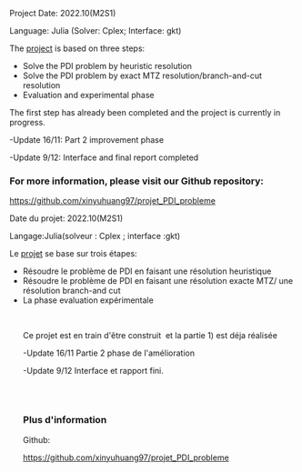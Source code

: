 Project Date: 2022.10(M2S1)

Language: Julia (Solver: Cplex; Interface: gkt)

The <a href="http://www-desir.lip6.fr/~fouilhoux/MAOA/Files/Projet_Production_Routing22-23.pdf">project</a> is based on three steps:

<ul>
 	<li>Solve the PDI problem by heuristic resolution</li>
 	<li>Solve the PDI problem by exact MTZ resolution/branch-and-cut resolution</li>
 	<li>Evaluation and experimental phase</li>
</ul>
The first step has already been completed and the project is currently in progress.

-Update 16/11: Part 2 improvement phase

-Update 9/12: Interface and final report completed

<h3>For more information, please visit our Github repository:
</h3>

<a href="https://github.com/xinyuhuang97/projet_PDI_probleme">https://github.com/xinyuhuang97/projet_PDI_probleme</a>


Date du projet: 2022.10(M2S1)

Langage:Julia(solveur : Cplex ; interface :gkt)

Le <a href="http://www-desir.lip6.fr/~fouilhoux/MAOA/Files/Projet_Production_Routing22-23.pdf">projet</a> se base sur trois étapes:
<ul>
 	<li>Résoudre le problème de PDI en faisant une résolution heuristique</li>
 	<li>Résoudre le problème de PDI en faisant une résolution exacte MTZ/ une résolution branch-and cut</li>
 	<li>La phase evaluation expérimentale
<div class="page" title="Page 10">
<div class="layoutArea">
<div class="column">

&nbsp;

Ce projet est en train d'être construit  et la partie 1) est déja réalisée

-Update 16/11 Partie 2 phase de l'amélioration

-Update 9/12 Interface et rapport fini.

&nbsp;

</div>
<h3>Plus d'information</h3>
Github:

<a href="https://github.com/xinyuhuang97/projet_PDI_probleme">https://github.com/xinyuhuang97/projet_PDI_probleme</a>

</div>
</div></li>
</ul>
